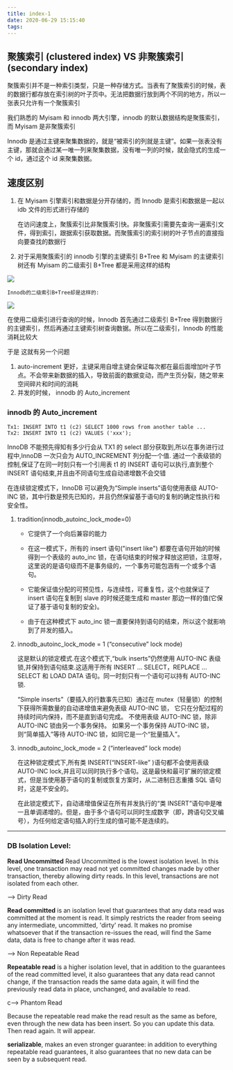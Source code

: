 ```yaml
---
title: index-1
date: 2020-06-29 15:15:40
tags:
---
```


## 聚簇索引 (clustered index) VS 非聚簇索引 (secondary index)

聚簇索引并不是一种索引类型，只是一种存储方式。当表有了聚簇索引的时候，表的数据行都存放在索引树的叶子页中。无法把数据行放到两个不同的地方，所以一张表只允许有一个聚簇索引

<!-- More -->

我们熟悉的 Myisam 和 innodb 两大引擎，innodb 的默认数据结构是聚簇索引，而 Myisam 是非聚簇索引

Innodb 是通过主键来聚集数据的，就是“被索引的列就是主键”。如果一张表没有主键，那就会通过某一唯一列来聚集数据，没有唯一列的时候，就会隐式的生成一个 id，通过这个 id 来聚集数据。

## 速度区别

1. 在 Myisam 引擎索引和数据是分开存储的，而 Innodb 是索引和数据是一起以 idb 文件的形式进行存储的

   在访问速度上，聚簇索引比非聚簇索引快。非聚簇索引需要先查询一遍索引文件，得到索引，跟据索引获取数据。而聚簇索引的索引树的叶子节点的直接指向要查找的数据行

2. 对于采用聚簇索引的 innodb 引擎的主键索引 B+Tree 和 Myisam 的主键索引树还有 Myisam 的二级索引 B+Tree 都是采用这样的结构

![](https://img-blog.csdn.net/2018080917254946?watermark/2/text/aHR0cHM6Ly9ibG9nLmNzZG4ubmV0L1dlaUppRmVuZ18=/font/5a6L5L2T/fontsize/400/fill/I0JBQkFCMA==/dissolve/70)

    Innodb的二级索引B+Tree却是这样的:

![](https://img-blog.csdn.net/2018080917301364?watermark/2/text/aHR0cHM6Ly9ibG9nLmNzZG4ubmV0L1dlaUppRmVuZ18=/font/5a6L5L2T/fontsize/400/fill/I0JBQkFCMA==/dissolve/70)

在使用二级索引进行查询的时候，Innodb 首先通过二级索引 B+Tree 得到数据行的主键索引，然后再通过主键索引树查询数据。所以在二级索引，Innodb 的性能消耗比较大

于是 这就有另一个问题

1. auto-increment 更好，主键采用自增主键会保证每次都在最后面增加叶子节点。不会带来新数据的插入，导致前面的数据变动，而产生页分裂，随之带来空间碎片和时间的消耗
2. 并发的时候， innodb 的 Auto_increment

### innodb 的 Auto_increment

```
Tx1: INSERT INTO t1 (c2) SELECT 1000 rows from another table ...
Tx2: INSERT INTO t1 (c2) VALUES ('xxx');
```

InnoDB 不能预先得知有多少行会从 TX1 的 select 部分获取到,所以在事务进行过程中,InnoDB 一次只会为 AUTO_INCREMENT 列分配一个值.
通过一个表级锁的控制,保证了在同一时刻只有一个引用表 t1 的 INSERT 语句可以执行,直到整个 INSERT 语句结束,并且由不同语句生成自动递增数不会交错

在连续锁定模式下，InnoDB 可以避免为“Simple inserts”语句使用表级 AUTO-INC 锁，其中行数是预先已知的，并且仍然保留基于语句的复制的确定性执行和安全性。

1. tradition(innodb_autoinc_lock_mode=0)

   - 它提供了一个向后兼容的能力

   - 在这一模式下，所有的 insert 语句("insert like") 都要在语句开始的时候得到一个表级的 auto_inc 锁，在语句结束的时候才释放这把锁，注意呀，这里说的是语句级而不是事务级的，一个事务可能包涵有一个或多个语句。

   - 它能保证值分配的可预见性，与连续性，可重复性，这个也就保证了 insert 语句在复制到 slave 的时候还能生成和 master 那边一样的值(它保证了基于语句复制的安全)。

   - 由于在这种模式下 auto_inc 锁一直要保持到语句的结束，所以这个就影响到了并发的插入。

1. innodb_autoinc_lock_mode = 1 (“consecutive” lock mode)

   这是默认的锁定模式.在这个模式下,“bulk inserts”仍然使用 AUTO-INC 表级锁,并保持到语句结束.这适用于所有 INSERT ... SELECT，REPLACE ... SELECT 和 LOAD DATA 语句。同一时刻只有一个语句可以持有 AUTO-INC 锁.

   “Simple inserts”（要插入的行数事先已知）通过在 mutex（轻量锁）的控制下获得所需数量的自动递增值来避免表级 AUTO-INC 锁， 它只在分配过程的持续时间内保持，而不是直到语句完成。 不使用表级 AUTO-INC 锁，除非 AUTO-INC 锁由另一个事务保持。 如果另一个事务保持 AUTO-INC 锁，则“简单插入”等待 AUTO-INC 锁，如同它是一个“批量插入”。

1. innodb_autoinc_lock_mode = 2 (“interleaved” lock mode)

   在这种锁定模式下,所有类 INSERT(“INSERT-like” )语句都不会使用表级 AUTO-INC lock,并且可以同时执行多个语句。这是最快和最可扩展的锁定模式，但是当使用基于语句的复制或恢复方案时，从二进制日志重播 SQL 语句时，这是不安全的。

   在此锁定模式下，自动递增值保证在所有并发执行的“类 INSERT”语句中是唯一且单调递增的。但是，由于多个语句可以同时生成数字（即，跨语句交叉编号），为任何给定语句插入的行生成的值可能不是连续的。

---

### DB Isolation Level:

**Read Uncommitted** Read Uncommitted is the lowest isolation level. In this level, one transaction may read not yet committed changes made by other transaction, thereby allowing dirty reads. In this level, transactions are not isolated from each other.

--> Dirty Read

**Read committed** is an isolation level that guarantees that any data read was committed at the moment is read. It simply restricts the reader from seeing any intermediate, uncommitted, 'dirty' read. It makes no promise whatsoever that if the transaction re-issues the read, will find the Same data, data is free to change after it was read.

--> Non Repeatable Read

**Repeatable read** is a higher isolation level, that in addition to the guarantees of the read committed level, it also guarantees that any data read cannot change, if the transaction reads the same data again, it will find the previously read data in place, unchanged, and available to read.

c--> Phantom Read

Because the repeatable read make the read result as the same as before, even through the new data has been insert. So you can update this data. Then read again. It will appear.

**serializable**, makes an even stronger guarantee: in addition to everything repeatable read guarantees, it also guarantees that no new data can be seen by a subsequent read.
